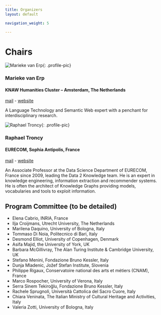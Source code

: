 ```yaml
---
title: Organizers
layout: default

navigation_weight: 5

---
```


# Chairs

<section markdown="1">

![Marieke van Erp](https://odeuropa.eu/wp-content/uploads/2020/11/ROD5136-150x150.jpg){: .profile-pic}
### Marieke van Erp
#### KNAW Humanities Cluster – Amsterdam, The Netherlands
[mail](mailto:h.alani@open.ac.uk) - [website](https://mariekevanerp.com/)

<p class="textblock" markdown="1">

A Language Technology and Semantic Web expert with a penchant for interdisciplinary research.

</p>

</section>

<section markdown="1">

![Raphael Troncy](https://pbs.twimg.com/profile_images/458965276285878272/SZ7b6HyG_400x400.jpeg){: .profile-pic}
### Raphael Troncy
#### EURECOM, Sophia Antipolis, France
[mail](mailto:raphael.troncy@eurecom.fr) - [website](http://www.eurecom.fr/~troncy/)

<p class="textblock" markdown="1">

An Associate Professor at the Data Science Department of EURECOM, France since 2009, leading the Data 2 Knowledge team. He is an expert in knowledge engineering, information extraction and recommender systems. He is often the architect of Knowledge Graphs providing models, vocabularies and tools to exploit information.

</p>

</section>

<section markdown="1">


# Program Committee (to be detailed)

- Elena Cabrio, INRIA, France
- Ilja Croijmans, Utrecht University, The Netherlands
- Marilena Daquino, University of Bologna, Italy
- Tommaso Di Noia, Politecnico di Bari, Italy
- Desmond Elliot, University of Copenhagen, Denmark
- Asifa Majid, the University of York, UK
- Barbara McGillivray, The Alan Turing Institute & Cambridge University, UK
- Stefano Menini, Fondazione Bruno Kessler, Italy
- Dunja Mladenic, Jožef Stefan Institute, Slovenia
- Philippe Rigaux, Conservatoire national des arts et métiers (CNAM), France
- Marco Rospocher, University of Verona, Italy
- Serra Sinem Tekiroğlu, Fondazione Bruno Kessler, Italy
- Rachele Sprugnoli, Università Cattolica del Sacro Cuore, Italy
- Chiara Veninata, The Italian Ministry of Cultural Heritage and Activities, Italy
- Valeria Zotti, University of Bologna, Italy

</section>
